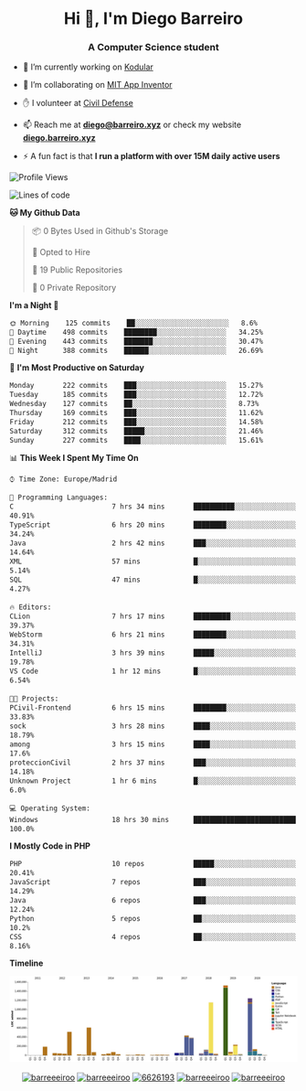 <h1 align="center">Hi 👋, I'm Diego Barreiro</h1>
<h3 align="center">A Computer Science student</h3>

- 🔭 I’m currently working on [Kodular](https://www.kodular.io)

- 👯 I’m collaborating on [MIT App Inventor](https://github.com/mit-cml/appinventor-sources)

- ✋ I volunteer at [Civil Defense](https://proteccioncivil.sdc.gal)

- 📫 Reach me at **diego@barreiro.xyz** or check my website **[diego.barreiro.xyz](https://diego.barreiro.xyz)**

- ⚡ A fun fact is that **I run a platform with over 15M daily active users**

<!--START_SECTION:waka-->
![Profile Views](http://img.shields.io/badge/Profile%20Views-2-blue)

![Lines of code](https://img.shields.io/badge/From%20Hello%20World%20I%27ve%20Written-17.7%20million%20lines%20of%20code-blue)

**🐱 My Github Data** 

> 📦 0 Bytes Used in Github's Storage 
 > 
> 💼 Opted to Hire
 > 
> 📜 19 Public Repositories
 > 
> 🔑 0 Private Repository 
 > 
**I'm a Night 🦉** 

```text
🌞 Morning    125 commits    ██░░░░░░░░░░░░░░░░░░░░░░░   8.6% 
🌆 Daytime    498 commits    ████████░░░░░░░░░░░░░░░░░   34.25% 
🌃 Evening    443 commits    ███████░░░░░░░░░░░░░░░░░░   30.47% 
🌙 Night      388 commits    ██████░░░░░░░░░░░░░░░░░░░   26.69%

```
📅 **I'm Most Productive on Saturday** 

```text
Monday       222 commits    ███░░░░░░░░░░░░░░░░░░░░░░   15.27% 
Tuesday      185 commits    ███░░░░░░░░░░░░░░░░░░░░░░   12.72% 
Wednesday    127 commits    ██░░░░░░░░░░░░░░░░░░░░░░░   8.73% 
Thursday     169 commits    ███░░░░░░░░░░░░░░░░░░░░░░   11.62% 
Friday       212 commits    ███░░░░░░░░░░░░░░░░░░░░░░   14.58% 
Saturday     312 commits    █████░░░░░░░░░░░░░░░░░░░░   21.46% 
Sunday       227 commits    ████░░░░░░░░░░░░░░░░░░░░░   15.61%

```


📊 **This Week I Spent My Time On** 

```text
⌚︎ Time Zone: Europe/Madrid

💬 Programming Languages: 
C                        7 hrs 34 mins       ██████████░░░░░░░░░░░░░░░   40.91% 
TypeScript               6 hrs 20 mins       ████████░░░░░░░░░░░░░░░░░   34.24% 
Java                     2 hrs 42 mins       ███░░░░░░░░░░░░░░░░░░░░░░   14.64% 
XML                      57 mins             █░░░░░░░░░░░░░░░░░░░░░░░░   5.14% 
SQL                      47 mins             █░░░░░░░░░░░░░░░░░░░░░░░░   4.27%

🔥 Editors: 
CLion                    7 hrs 17 mins       █████████░░░░░░░░░░░░░░░░   39.37% 
WebStorm                 6 hrs 21 mins       ████████░░░░░░░░░░░░░░░░░   34.31% 
IntelliJ                 3 hrs 39 mins       █████░░░░░░░░░░░░░░░░░░░░   19.78% 
VS Code                  1 hr 12 mins        █░░░░░░░░░░░░░░░░░░░░░░░░   6.54%

🐱‍💻 Projects: 
PCivil-Frontend          6 hrs 15 mins       ████████░░░░░░░░░░░░░░░░░   33.83% 
sock                     3 hrs 28 mins       ████░░░░░░░░░░░░░░░░░░░░░   18.79% 
among                    3 hrs 15 mins       ████░░░░░░░░░░░░░░░░░░░░░   17.6% 
proteccionCivil          2 hrs 37 mins       ███░░░░░░░░░░░░░░░░░░░░░░   14.18% 
Unknown Project          1 hr 6 mins         █░░░░░░░░░░░░░░░░░░░░░░░░   6.0%

💻 Operating System: 
Windows                  18 hrs 30 mins      █████████████████████████   100.0%

```

**I Mostly Code in PHP** 

```text
PHP                      10 repos            █████░░░░░░░░░░░░░░░░░░░░   20.41% 
JavaScript               7 repos             ███░░░░░░░░░░░░░░░░░░░░░░   14.29% 
Java                     6 repos             ███░░░░░░░░░░░░░░░░░░░░░░   12.24% 
Python                   5 repos             ██░░░░░░░░░░░░░░░░░░░░░░░   10.2% 
CSS                      4 repos             ██░░░░░░░░░░░░░░░░░░░░░░░   8.16%

```


**Timeline**

![Chart not found](https://github.com/barreeeiroo/barreeeiroo/blob/master/charts/bar_graph.png) 


<!--END_SECTION:waka-->

<p align="center">
<a href="https://twitter.com/barreeeiroo" target="blank"><img align="center" src="https://cdn.jsdelivr.net/npm/simple-icons@3.0.1/icons/twitter.svg" alt="barreeeiroo" height="20" width="20" /></a>
<a href="https://linkedin.com/in/barreeeiroo" target="blank"><img align="center" src="https://cdn.jsdelivr.net/npm/simple-icons@3.0.1/icons/linkedin.svg" alt="barreeeiroo" height="20" width="20" /></a>
<a href="https://stackoverflow.com/users/6626193" target="blank"><img align="center" src="https://cdn.jsdelivr.net/npm/simple-icons@3.0.1/icons/stackoverflow.svg" alt="6626193" height="20" width="20" /></a>
<a href="https://fb.com/barreeeiroo" target="blank"><img align="center" src="https://cdn.jsdelivr.net/npm/simple-icons@3.0.1/icons/facebook.svg" alt="barreeeiroo" height="20" width="20" /></a>
<a href="https://instagram.com/barreeeiroo" target="blank"><img align="center" src="https://cdn.jsdelivr.net/npm/simple-icons@3.0.1/icons/instagram.svg" alt="barreeeiroo" height="20" width="20" /></a>
</p>
